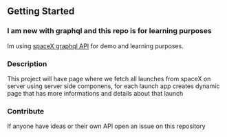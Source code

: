 

## Getting Started
### I am new with graphql and this repo is for learning purposes

Im using [spaceX graphql API](https://studio.apollographql.com/public/SpaceX-pxxbxen/variant/current/home) for demo and learning purposes.

### Description

This project will have page where we fetch all launches from spaceX on server using server side componens, for each launch app creates dynamic page that has more informations and details about that launch


### Contribute

If anyone have ideas or their own API open an issue on this repository
